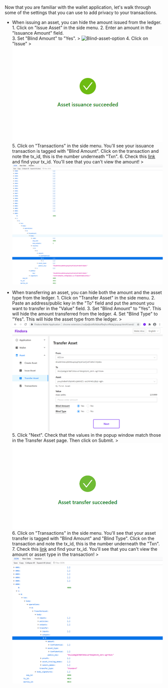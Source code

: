 Now that you are familiar with the wallet application, let's walk through some of the settings that you can use to add privacy to your transactions.

- When issuing an asset, you can hide the amount issued from the ledger. 
      1. Click on "Issue Asset" in the side menu.
      2. Enter an amount in the "Issuance Amount" field.   
      3. Set "Blind Amount" to "Yes".
      > ![Blind-asset-option](./docs-src/images/blind-amounts.png)
      4. Click on "Issue"
      > ![issue-success](./docs-src/images/issuance-success.png)
      5. Click on "Transactions" in the side menu. You'll see your issuance transaction is tagged with "Blind Amount". Click on the transaction and note the tx_id, this is the number underneath "Txn".
      6. Check this [link](https://testnet.findora.org:8668/blocks_since/0) and find your tx_id. You'll see that you can't view the amount! 
      > ![blind-issuance](./docs-src/images/confidential-amount.png)

- When transferring an asset, you can hide both the amount and the asset type from the ledger.
      1. Click on "Transfer Asset" in the side menu.
      2. Paste an address/public key in the "To" field and put the amount you want to transfer in the "Value" field.
      3. Set "Blind Amount" to "Yes". This will hide the amount transferred from the ledger. 
      4. Set "Blind Type" to "Yes". This will hide the asset type from the ledger.
      > ![blind-transfer](./docs-src/images/blind-transfer.png)
      5. Click "Next". Check that the values in the popup window match those in the Transfer Asset page. Then click on Submit.
      > ![transfer-success](./docs-src/images/transfer-success.png)
      6. Click on "Transactions" in the side menu. You'll see that your asset transfer is tagged with "Blind Amount" and "Blind Type". Click on the transaction and note the tx_id, this is the number underneath the "Txn". 
      7. Check this [link](https://testnet.findora.org:8668/blocks_since/0) and find your tx_id. You'll see that you can't view the amount or asset type in the transaction!
      > ![confidential-tx](./docs-src/images/confidential-transaction.png)


